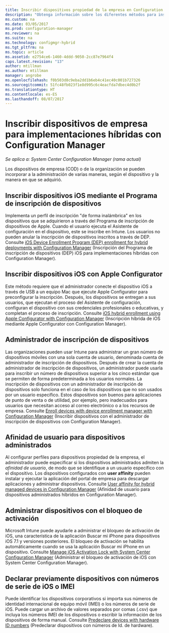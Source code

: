 ```yaml
---
title: Inscribir dispositivos propiedad de la empresa en Configuration Manager | Microsoft Docs
description: "Obtenga información sobre los diferentes métodos para inscribir dispositivos de empresa para implementaciones híbridas con Configuration Manager."
ms.custom: na
ms.date: 03/05/2017
ms.prod: configuration-manager
ms.reviewer: na
ms.suite: na
ms.technology: configmgr-hybrid
ms.tgt_pltfrm: na
ms.topic: article
ms.assetid: e2754ce6-1460-4ddd-9050-2cc87e7964f4
caps.latest.revision: "13"
author: mtillman
ms.author: mtillman
manager: angrobe
ms.openlocfilehash: f0b503d8c9eba2dd1b6eb4c41ec40c001b727326
ms.sourcegitcommit: 51fc48fb023f1e8d995c6c4eacfda7dbec4d0b2f
ms.translationtype: HT
ms.contentlocale: es-ES
ms.lasthandoff: 08/07/2017
---
```

# <a name="enroll-company-owned-devices-for-hybrid-deployments-with-configuration-manager"></a>Inscribir dispositivos de empresa para implementaciones híbridas con Configuration Manager

*Se aplica a: System Center Configuration Manager (rama actual)*

Los dispositivos de empresa (COD) o de la organización se pueden incorporar a la administración de varias maneras, según el dispositivo y la manera en que se adquirió.  

## <a name="enroll-device-enrollment-program-ios-devices"></a>Inscribir dispositivos iOS mediante el Programa de inscripción de dispositivos  
 Implementa un perfil de inscripción "de forma inalámbrica" en los dispositivos que se adquirieron a través del Programa de inscripción de dispositivos de Apple. Cuando el usuario ejecuta el Asistente de configuración en el dispositivo, este se inscribe en Intune.  Los usuarios no pueden anular la inscripción de dispositivos inscritos a través de DEP. Consulte [iOS Device Enrollment Program (DEP) enrollment for hybrid deployments with Configuration Manager](../../mdm/deploy-use/ios-device-enrollment-program-for-hybrid.md) (Inscripción del Programa de inscripción de dispositivos (DEP) iOS para implementaciones híbridas con Configuration Manager).  

## <a name="enroll-ios-devices-with-apple-configurator"></a>Inscribir dispositivos iOS con Apple Configurator  
 Este método requiere que el administrador conecte el dispositivo iOS a través de USB a un equipo Mac que ejecute Apple Configurator para preconfigurar la inscripción. Después, los dispositivos se entregan a sus usuarios, que ejecutan el proceso del Asistente de configuración, configuran el dispositivo con sus credenciales profesionales o educativas, y completan el proceso de inscripción. Consulte [iOS hybrid enrollment using Apple Configurator with Configuration Manager](../../mdm/deploy-use/ios-hybrid-enrollment-using-apple-configurator.md) (Inscripción híbrida de iOS mediante Apple Configurator con Configuration Manager).  

## <a name="device-enrollment-manager"></a>Administrador de inscripción de dispositivos  
 Las organizaciones pueden usar Intune para administrar un gran número de dispositivos móviles con una sola cuenta de usuario, denominada cuenta de administrador de inscripción de dispositivos. Después de crear la cuenta de administrador de inscripción de dispositivos, un administrador puede usarla para inscribir un número de dispositivos superior a los cinco estándar que se permiten de forma predeterminada a los usuarios normales. La inscripción de dispositivos con un administrador de inscripción de dispositivos solo funciona en el caso de los dispositivos que no son usados por un usuario específico. Estos dispositivos son buenos para aplicaciones de punto de venta o de utilidad, por ejemplo, pero inadecuados para usuarios que necesitan acceso al correo electrónico o a los recursos de empresa. Consulte [Enroll devices with device enrollment manager with Configuration Manager](../../mdm/deploy-use/enroll-devices-with-device-enrollment-manager.md) (Inscribir dispositivos con el administrador de inscripción de dispositivos con Configuration Manager).  

## <a name="user-affinity-for-managed-devices"></a>Afinidad de usuario para dispositivos administrados  
 Al configurar perfiles para dispositivos propiedad de la empresa, el administrador puede especificar si los dispositivos administrados admiten la *afinidad de usuario*, de modo que se identifique a un usuario específico con el dispositivo. Los dispositivos configurados con **user affinity** pueden instalar y ejecutar la aplicación del portal de empresa para descargar aplicaciones y administrar dispositivos. Consulte [User affinity for hybrid managed devices in Configuration Manager](../../mdm/deploy-use/user-affinity-for-hybrid-managed-devices.md) (Afinidad de usuario para dispositivos administrados híbridos en Configuration Manager).  

## <a name="manage-devices-with-activation-lock"></a>Administrar dispositivos con el bloqueo de activación  
 Microsoft Intune puede ayudarle a administrar el bloqueo de activación de iOS, una característica de la aplicación Buscar mi iPhone para dispositivos iOS 7.1 y versiones posteriores. El bloqueo de activación se habilita automáticamente cuando se usa la aplicación Buscar mi iPhone en un dispositivo. Consulte [Manage iOS Activation Lock with System Center Configuration Manager](../../mdm/deploy-use/manage-ios-activation-lock.md) (Administrar el bloqueo de activación de iOS con System Center Configuration Manager).

 ## <a name="predeclare-devices-with-imei-or-ios-serial-numbers"></a>Declarar previamente dispositivos con números de serie de iOS o IMEI

Puede identificar los dispositivos corporativos si importa sus números de identidad internacional de equipo móvil (IMEI) o los números de serie de iOS. Puede cargar un archivo de valores separados por comas (.csv) que incluya los números IMEI de los dispositivos o escribir la información de los dispositivos de forma manual.  Consulte [Predeclare devices with hardware ID numbers](../../mdm/deploy-use/predeclare-devices-with-hardware-id.md) (Predeclarar dispositivos con números de Id. de hardware).
